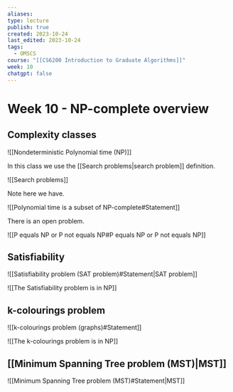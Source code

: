 ```yaml
---
aliases: 
type: lecture
publish: true
created: 2023-10-24
last_edited: 2023-10-24
tags:
  - OMSCS
course: "[[CS6200 Introduction to Graduate Algorithms]]"
week: 10
chatgpt: false
---
```

# Week 10 - NP-complete overview

## Complexity classes

![[Nondeterministic Polynomial time (NP)]]

In this class we use the [[Search problems|search problem]] definition.

![[Search problems]]

Note here we have.

![[Polynomial time is a subset of NP-complete#Statement]]

There is an open problem.

![[P equals NP or P not equals NP#P equals NP or P not equals NP]]

## Satisfiability

![[Satisfiability problem (SAT problem)#Statement|SAT problem]]

![[The Satisfiability problem is in NP]]

## k-colourings problem

![[k-colourings problem (graphs)#Statement]]

![[The k-colourings problem is in NP]]

## [[Minimum Spanning Tree problem (MST)|MST]]

![[Minimum Spanning Tree problem (MST)#Statement|MST]]

